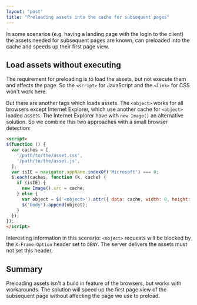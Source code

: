 ```yaml
---
layout: "post"
title: "Preloading assets into the cache for subsequent pages"
---
```


In some scenarios (e.g. having a landing page with the login to the client) the assets needed for subsequent pages are known, can preloaded into the cache and speeds up their first page view.

<!--more-->

## Load assets without executing

The requirement for preloading is to load the assets, but not execute them and affects the page. So the `<script>` for JavaScript and the `<link>` for CSS won't work here.

But there are another tags which loads assets. The `<object>` works for all browsers except Internet Explorer, which use another cache for `<object>` loaded assets. The Internet Explorer have with `new Image()` an alternative solution. So we combine this two approaches with a small browser detection:

```html
<script>
$(function () {
  var caches = [
    '/path/to/the/asset.css',
    '/path/to/the/asset.js',
  ];
  var isIE = navigator.appName.indexOf('Microsoft') === 0;
  $.each(caches, function (k, cache) {
    if (isIE) {
      new Image().src = cache;
    } else {
      var object = $('<object>').attr({ data: cache, width: 0, height: 0});
      $('body').append(object);
    }
  });
});
</script>
```

Interesting information in this scenario: `<object>` requests will be blocked by the `X-Frame-Option` header set to `DENY`. The server delivers the assets must not set this header.

## Summary

Preloading assets isn't a build in feature of the browsers, but works with workarounds. The solution will speed up the first page view of the subsequent page without affecting the page we use to preload.
